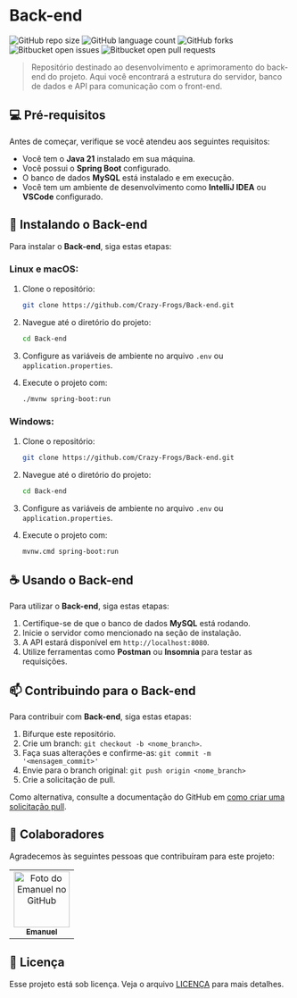 # Back-end

![GitHub repo size](https://img.shields.io/github/repo-size/Crazy-Frogs/Back-end?style=for-the-badge)
![GitHub language count](https://img.shields.io/github/languages/count/Crazy-Frogs/Back-end?style=for-the-badge)
![GitHub forks](https://img.shields.io/github/forks/Crazy-Frogs/Back-end?style=for-the-badge)
![Bitbucket open issues](https://img.shields.io/bitbucket/issues/Crazy-Frogs/Back-end?style=for-the-badge)
![Bitbucket open pull requests](https://img.shields.io/bitbucket/pr-raw/Crazy-Frogs/Back-end?style=for-the-badge)

> Repositório destinado ao desenvolvimento e aprimoramento do back-end do projeto. Aqui você encontrará a estrutura do servidor, banco de dados e API para comunicação com o front-end.

## 💻 Pré-requisitos

Antes de começar, verifique se você atendeu aos seguintes requisitos:

- Você tem o **Java 21** instalado em sua máquina.
- Você possui o **Spring Boot** configurado.
- O banco de dados **MySQL** está instalado e em execução.
- Você tem um ambiente de desenvolvimento como **IntelliJ IDEA** ou **VSCode** configurado.

## 🚀 Instalando o Back-end

Para instalar o **Back-end**, siga estas etapas:

### Linux e macOS:

1. Clone o repositório:
    ```bash
    git clone https://github.com/Crazy-Frogs/Back-end.git
    ```

2. Navegue até o diretório do projeto:
    ```bash
    cd Back-end
    ```

3. Configure as variáveis de ambiente no arquivo `.env` ou `application.properties`.

4. Execute o projeto com:
    ```bash
    ./mvnw spring-boot:run
    ```

### Windows:

1. Clone o repositório:
    ```bash
    git clone https://github.com/Crazy-Frogs/Back-end.git
    ```

2. Navegue até o diretório do projeto:
    ```bash
    cd Back-end
    ```

3. Configure as variáveis de ambiente no arquivo `.env` ou `application.properties`.

4. Execute o projeto com:
    ```bash
    mvnw.cmd spring-boot:run
    ```

## ☕ Usando o Back-end

Para utilizar o **Back-end**, siga estas etapas:

1. Certifique-se de que o banco de dados **MySQL** está rodando.
2. Inicie o servidor como mencionado na seção de instalação.
3. A API estará disponível em `http://localhost:8080`.
4. Utilize ferramentas como **Postman** ou **Insomnia** para testar as requisições.

## 📫 Contribuindo para o Back-end

Para contribuir com **Back-end**, siga estas etapas:

1. Bifurque este repositório.
2. Crie um branch: `git checkout -b <nome_branch>`.
3. Faça suas alterações e confirme-as: `git commit -m '<mensagem_commit>'`
4. Envie para o branch original: `git push origin <nome_branch>`
5. Crie a solicitação de pull.

Como alternativa, consulte a documentação do GitHub em [como criar uma solicitação pull](https://help.github.com/en/github/collaborating-with-issues-and-pull-requests/creating-a-pull-request).

## 🤝 Colaboradores

Agradecemos às seguintes pessoas que contribuíram para este projeto:

<table>
  <tr>
    <td align="center">
      <a href="#" title="https://github.com/Crazy-Frogs">
        <img src="https://i.pinimg.com/736x/6d/83/b9/6d83b96e6f062c57dcbeb3e325ebcd10.jpg" width="100px;" alt="Foto do Emanuel no GitHub"/><br>
        <sub>
          <b>Emanuel</b>
        </sub>
      </a>
    </td>
  </tr>
</table>

## 📝 Licença

Esse projeto está sob licença. Veja o arquivo [LICENÇA](LICENSE.md) para mais detalhes.

